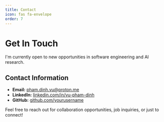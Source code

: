 ```yaml
---
title: Contact
icon: fas fa-envelope
order: 7
---
```


# Get In Touch

I'm currently open to new opportunities in software engineering and AI research.

## Contact Information

- **Email:** [pham.dinh.vu@proton.me](mailto:pham.dinh.vu@proton.me)
- **LinkedIn:** [linkedin.com/in/vu-pham-dinh](https://www.linkedin.com/in/vu-pham-dinh/)
- **GitHub:** [github.com/yourusername](https://github.com/yourusername)

Feel free to reach out for collaboration opportunities, job inquiries, or just to connect!